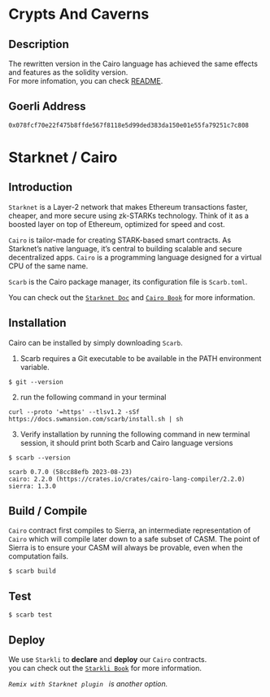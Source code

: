 # Crypts And Caverns

## Description
The rewritten version in the Cairo language has achieved the same effects and features as the solidity version.<br>
For more infomation, you can check [README](https://github.com/CheDAOLabs/cryptsandcaverns/blob/main/contract/README.md).

## Goerli Address
```
0x078fcf70e22f475b8ffde567f8118e5d99ded383da150e01e55fa79251c7c808
```

# Starknet / Cairo

## Introduction
`Starknet` is a Layer-2 network that makes Ethereum transactions faster, cheaper, and more secure using zk-STARKs technology. Think of it as a boosted layer on top of Ethereum, optimized for speed and cost.

`Cairo` is tailor-made for creating STARK-based smart contracts. As Starknet’s native language, it’s central to building scalable and secure decentralized apps. `Cairo` is a programming language designed for a virtual CPU of the same name.

`Scarb` is the Cairo package manager, its configuration file is `Scarb.toml`.

You can check out the [`Starknet Doc`](https://book.starknet.io/title-page.html) and  [`Cairo Book`](https://book.cairo-lang.org/title-page.html) for more information.


## Installation
Cairo can be installed by simply downloading `Scarb`.
1. Scarb requires a Git executable to be available in the PATH environment variable.
```
$ git --version
```
2. run the following command in your terminal 
```
curl --proto '=https' --tlsv1.2 -sSf https://docs.swmansion.com/scarb/install.sh | sh
```
3. Verify installation by running the following command in new terminal session, it should print both Scarb and Cairo language versions
```
$ scarb --version

scarb 0.7.0 (58cc88efb 2023-08-23)
cairo: 2.2.0 (https://crates.io/crates/cairo-lang-compiler/2.2.0)
sierra: 1.3.0
```


## Build / Compile
`Cairo` contract first compiles to Sierra, an intermediate representation of `Cairo` which will compile later down to a safe subset of CASM. The point of Sierra is to ensure your CASM will always be provable, even when the computation fails.
```
$ scarb build
```


## Test
```
$ scarb test
```


## Deploy 
We use `Starkli` to __declare__ and __deploy__ our `Cairo` contracts. <br>
you can check out the [`Starkli Book`]([`starli`](https://book.starkli.rs/introduction)) for more information.

_`Remix with Starknet plugin ` is another option._

